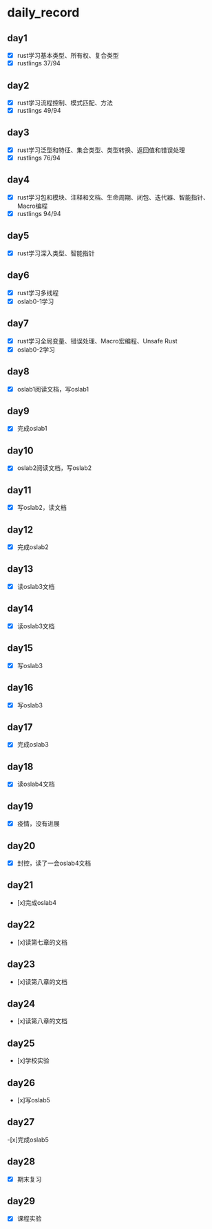 # daily_record

## day1

- [x] rust学习基本类型、所有权、复合类型
- [x] rustlings 37/94

## day2
- [x] rust学习流程控制、模式匹配、方法
- [x] rustlings 49/94

## day3
- [x] rust学习泛型和特征、集合类型、类型转换、返回值和错误处理
- [x] rustlings 76/94

## day4
- [x] rust学习包和模块、注释和文档、生命周期、闭包、迭代器、智能指针、Macro编程
- [x] rustlings 94/94

## day5
- [x] rust学习深入类型、智能指针

## day6
- [x] rust学习多线程
- [x] oslab0-1学习 

## day7
- [x] rust学习全局变量、错误处理、Macro宏编程、Unsafe Rust
- [x] oslab0-2学习
## day8
- [x] oslab1阅读文档，写oslab1

## day9
- [x] 完成oslab1

## day10
- [x] oslab2阅读文档，写oslab2

## day11
- [x] 写oslab2，读文档

## day12
- [x] 完成oslab2

## day13
- [x] 读oslab3文档

## day14
- [x] 读oslab3文档

## day15
- [x] 写oslab3

## day16
- [x] 写oslab3

## day17
- [x] 完成oslab3

## day18
- [x] 读oslab4文档

## day19
- [x] 疫情，没有进展

## day20
- [x] 封控，读了一会oslab4文档

## day21
- [x]完成oslab4

## day22
- [x]读第七章的文档

## day23
- [x]读第八章的文档

## day24
- [x]读第八章的文档

## day25
- [x]学校实验

## day26
- [x]写oslab5

## day27
-[x]完成oslab5

## day28
-[x] 期末复习

## day29
-[x] 课程实验


